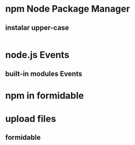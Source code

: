# npm Node Package Manager
## instalar upper-case
```promt> npm install upper-case
```

# node.js Events
## built-in modules Events

# npm in formidable

# upload files
## formidable

```npm i formidable
``` 
